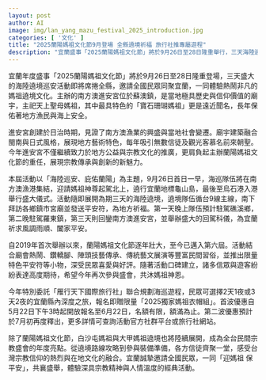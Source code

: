 ```yaml
---
layout: post
author: AI
image: img/lan_yang_mazu_festival_2025_introduction.jpg
categories: [ '文化' ]
title: "2025蘭陽媽祖文化節9月登場 全縣遶境祈福 旅行社推專屬遊程"
description: "宜蘭盛事「2025蘭陽媽祖文化節」將於9月26日至28日隆重舉行，三天海陸遶境巡安橫跨全縣，邀請全台民眾共襄盛舉。主辦南方澳進安宮歷史悠久，以寶石珊瑚媽祖聞名，今年與旅行社合作推2天1夜、3天2夜深度遊程，報名贈限量媽祖衣帽組，首波報名5月22日開跑。活動結合廟會熱鬧、地方藝文，弘揚宗教文化，每年吸引信眾、觀光客熱情參與，成為宜蘭年度宗教盛會亮點。"
---
```

宜蘭年度盛事「2025蘭陽媽祖文化節」將於9月26日至28日隆重登場，三天盛大的海陸遶境巡安活動即將席捲全縣，邀請全國民眾同聚宜蘭，一同體驗熱鬧非凡的媽祖遶境文化。主辦的南方澳進安宮位於蘇澳鎮，是當地極具歷史與信仰價值的廟宇，主祀天上聖母媽祖，其中最具特色的「寶石珊瑚媽祖」更是遠近聞名，長年保佑著地方漁民與海上安全。

進安宮創建於日治時期，見證了南方澳漁業的興盛與當地社會變遷。廟宇建築融合閩南與日式風格，展現地方藝術特色，每年吸引無數信徒及觀光客慕名前來朝聖。今年進安宮不僅繼續致力於地方公益與宗教文化的推廣，更肩負起主辦蘭陽媽祖文化節的重任，展現宗教傳承與創新的新魅力。

本屆活動以「海陸巡安、庇佑蘭陽」為主題，9月26日首日一早，海巡隊伍將在南方澳漁港集結，迎請媽祖神尊起駕北上，遶行宜蘭地標龜山島，最後至烏石港入港舉行盛大儀式。活動隨即展開為期三天的海陸遶境，遶境隊伍循台9線主線，南下拜訪各鄉鎮市宮廟並發送平安符，為地方祈福。第一天晚上隊伍預計駐駕礁溪鄉，第二晚駐駕羅東鎮，第三天則回鑾南方澳進安宮，並舉辦盛大的回駕科儀，為宜蘭祈求風調雨順、闔家平安。

自2019年首次舉辦以來，蘭陽媽祖文化節逐年壯大，至今已邁入第六屆。活動結合廟會熱鬧、鑽轎腳、陣頭技藝傳承、傳統藝文展演等豐富民間習俗，並推出限量特色平安符等小物，深受民眾喜愛與好評。隨著活動口碑建立，諸多信眾與遊客紛紛表達高度期待，希望今年再次參與盛會，共沐媽祖神恩。

今年特別委託「雁行天下國際旅行社」聯合規劃海巡遊程，民眾可選擇2天1夜或3天2夜的宜蘭縣內深度之旅，報名即贈限量「2025獨家媽祖衣帽組」。首波優惠自5月22日下午3時起開放報名至6月22日，名額有限，額滿為止。第二波優惠預計於7月初再度釋出，更多詳情可查詢活動官方社群平台或旅行社網站。

除了蘭陽媽祖文化節，白沙屯媽祖與大甲媽祖遶境也將陸續展開，成為全台民間宗教盛會的年度亮點。從遶境路線攻略到參與裝備準備，各方信徒齊聚一堂，感受台灣宗教信仰的熱烈與在地文化的融合。宜蘭誠摯邀請全國民眾，一同「迎媽祖 保平安」，共襄盛舉，體驗深具宗教精神與人情溫度的經典活動。